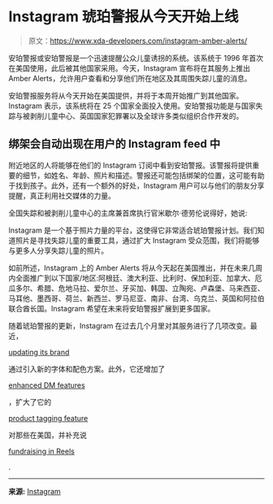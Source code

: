 # Instagram 琥珀警报从今天开始上线

> 原文：<https://www.xda-developers.com/instagram-amber-alerts/>

安珀警报或安珀警报是一个迅速提醒公众儿童诱拐的系统。该系统于 1996 年首次在美国使用，此后被其他国家采用。今天，Instagram 宣布将在其服务上推出 Amber Alerts，允许用户查看和分享他们所在地区及其周围失踪儿童的消息。

安珀警报服务将从今天开始在美国提供，并将于本周开始推广到其他国家。Instagram 表示，该系统将在 25 个国家全面投入使用。安珀警报功能是与国家失踪与被剥削儿童中心、英国国家犯罪署以及全球许多类似组织合作开发的。

## 绑架会自动出现在用户的 Instagram feed 中

附近地区的人将能够在他们的 Instagram 订阅中看到安珀警报。该警报将提供重要的细节，如姓名、年龄、照片和描述。警报还可能包括绑架的位置，这可能有助于找到孩子。此外，还有一个额外的好处，Instagram 用户可以与他们的朋友分享提醒，真正利用社交媒体的力量。

全国失踪和被剥削儿童中心的主席兼首席执行官米歇尔·德劳伦说得好，她说:

Instagram 是一个基于照片力量的平台，这使得它非常适合琥珀警报计划。我们知道照片是寻找失踪儿童的重要工具，通过扩大 Instagram 受众范围，我们将能够与更多人分享失踪儿童的照片。

如前所述，Instagram 上的 Amber Alerts 将从今天起在美国推出，并在未来几周内全面推广到以下国家/地区:阿根廷、澳大利亚、比利时、保加利亚、加拿大、厄瓜多尔、希腊、危地马拉、爱尔兰、牙买加、韩国、立陶宛、卢森堡、马来西亚、马耳他、墨西哥、荷兰、新西兰、罗马尼亚、南非、台湾、乌克兰、英国和阿拉伯联合酋长国。Instagram 希望在未来将安珀警报扩展到更多国家。

随着琥珀警报的更新，Instagram 在过去几个月里对其服务进行了几项改变。最近，

[updating its brand](https://www.xda-developers.com/instagram-updates-new-typeface/)

通过引入新的字体和配色方案。此外，它还增加了

[enhanced DM features](https://www.xda-developers.com/instagram-new-dm-features/)

，扩大了它的

[product tagging feature](https://www.xda-developers.com/instagram-product-tagging-feature-expansion-the-us/)

对那些在美国，并补充说

[fundraising in Reels](https://www.xda-developers.com/fundraise-through-instagram-reels/)

.

* * *

**来源:** [Instagram](https://about.instagram.com/blog/announcements/amber-alerts-on-instagram)